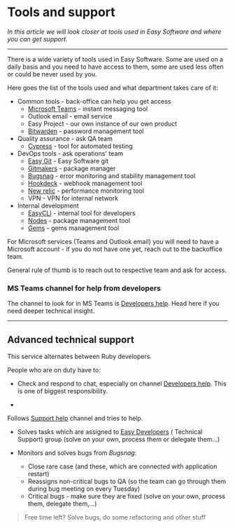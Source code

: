 # Tools and support

*In this article we will look closer at tools used in Easy Software and where you can get support.*

---

There is a wide variety of tools used in Easy Software. Some are used on a daily basis and you need to have access to
them, some are used less often or could be never used by you.

Here goes the list of the tools used and what department takes care of it:

- Common tools - back-office can help you get access
    - [Microsoft Teams](https://teams.microsoft.com/) - instant messaging tool
    - Outlook email - email service
    - Easy Project - our own instance of our own product
    - [Bitwarden](https://bitwarden.com/download/) - password management tool
- Quality assurance - ask QA team
    - [Cypress](https://www.cypress.io/) - tool for automated testing
- DevOps tools - ask operations' team
    - [Easy Git](https://git.easy.cz/) - Easy Software git
    - [Gitmakers](https://gitmakers.com/) - package manager
    - [Bugsnag](https://app.bugsnag.com/organizations/easy-software/stability-center) - error monitoring and stability
      management tool
    - [Hookdeck](https://dashboard.hookdeck.io/) - webhook management tool
    - [New relic](https://one.eu.newrelic.com/) - performance monitoring tool
    - VPN - VPN for internal network
- Internal development
    - [EasyCLI](https://git.easy.cz/internal/easy_cli) - internal tool for developers
    - [Nodes](https://nodes.easysoftware.com) - package management tool
    - [Gems](http://gems.easysoftware.com) - gems management tool

For Microsoft services (Teams and Outlook email) you will need to have a Microsoft account - if you do not have one yet,
reach out to the backoffice team.

General rule of thumb is to reach out to respective team and ask for access.

### MS Teams channel for help from developers

The channel to look for in MS Teams
is [Developers help](https://teams.microsoft.com/l/channel/19%3a6c2718cc2fea4e8a974a29b0636c684e%40thread.tacv2/Developers%2520help).
Head here if you need deeper technical insight.

---

## Advanced technical support

This service alternates between Ruby developers.

People who are on duty have to:

- Check and respond to chat, especially on
  channel [Developers help](https://teams.microsoft.com/l/channel/19%3a6c2718cc2fea4e8a974a29b0636c684e%40thread.tacv2/Developers%2520help).
  This is one of biggest responsibility.

-
Follows [Support help](https://teams.microsoft.com/l/channel/19%3ac1a8720bfef54fda996d90e02c3381aa%40thread.tacv2/Support%2520Help)
channel and tries to help.

- Solves tasks which are assigned
  to [Easy Developers](https://es.easyproject.com/issues?set_filter=1&amp;f%5Bstatus_id%5D=o1&amp;f%5Bassigned_to_id%5D==375) (
  Technical Support) group (solve on your own, process them or delegate them...)

- Monitors and solves bugs from *Bugsnag*:
    - Close rare case (and these, which are connected with application restart)
    - Reassigns non-critical bugs to QA (so the team can go through them during bug meeting on every Tuesday)
    - Critical bugs - make sure they are fixed (solve on your own, process them, delegate them,...)

> Free time left? Solve bugs, do some refactoring and other stuff
